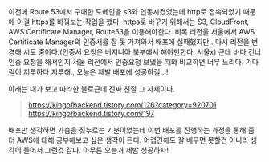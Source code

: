 
이전에 Route 53에서 구매한 도메인을 s3와 연동시켰었는데 http로 접속되었기 때문에 이걸 https를 바꿔보는 
작업을 했다.
https로 바꾸기 위해서는 S3, CloudFront, AWS Certificate Manager, Route53을
이용해야한다.
비록 리전울 서울에서 AWS Certificate Manager의 인증서를 잘 못 가져와서 
배포에 실패했지만.. 다시 리전을 변경해 시도 중이다.(인증서 요청은 버지니아 북부에서 해야만한다. 서울x) 
근데 바다 건너 인증 요청을 해서인지 서울 리전에서 인증요청 보냈을 때와 비교하면 너무 느리다. 기다림이 지루하다 지루해., 오늘은 제발 배포에 성공하길 ..!

아래는 내가 보고 따라한 블로근데 진짜 친절 그 자체이다. 

> https://kingofbackend.tistory.com/126?category=920701
> https://kingofbackend.tistory.com/197

배포만 생각하면 가슴을 짖누르는 기분이었는데  이번 배포를 진행하는 과정을 통해
좀 더  AWS에 대해 공부해보고 싶은 생각이 든다. 어렵긴해도 잘 배우면 못할건 아니라 생각이 들어서
그런것 같다. 아무튼 오늘거 제발 성공하자! 
